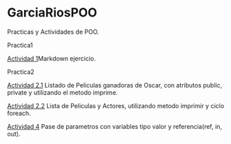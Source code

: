 # GarciaRiosPOO
Practicas y Actividades de POO.

Practica1

[Actividad 1](./Setup/README.md/)Markdown ejercicio.

Practica2

[Actividad 2.1](./Pelicula/Program.cs/) Listado de Peliculas ganadoras de Oscar, con atributos public, private y utilizando el metodo imprime.

[Actividad 2.2](./Pelis/Program.cs/) Lista de Peliculas y Actores, utilizando metodo imprimir y ciclo foreach.

[Actividad 4](./Pase_Parametros/Program.cs/) Pase de parametros con variables tipo valor y referencia(ref, in, out). 

